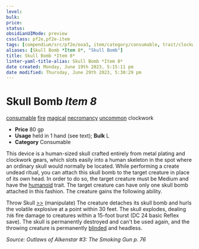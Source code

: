 ```yaml
---
level:
bulk:
price:
status:
obsidianUIMode: preview
cssclass: pf2e,pf2e-item
tags: [compendium/src/pf2e/ooa3, item/category/consumable, trait/clockwork, trait/consumable, trait/fire, trait/magical, trait/necromancy, trait/uncommon]
aliases: [Skull Bomb *Item 8*, "Skull Bomb"]
title: Skull Bomb *Item 8*
linter-yaml-title-alias: Skull Bomb *Item 8*
date created: Monday, June 19th 2023, 5:15:11 pm
date modified: Thursday, June 29th 2023, 5:30:29 pm
---
```


# Skull Bomb *Item 8*

[consumable](rules/traits/consumable.md) [fire](rules/traits/fire.md) [magical](rules/traits/magical.md) [necromancy](rules/traits/necromancy.md) [uncommon](rules/traits/uncommon.md) clockwork  

- **Price** 80 gp
- **Usage** held in 1 hand (see text); **Bulk** L
- **Category** Consumable

This device is a human-sized skull crafted entirely from metal plating and clockwork gears, which slots easily into a human skeleton in the spot where an ordinary skull would normally be located. While performing a create undead ritual, you can attach this skull bomb to the target creature in place of its own head. In order to do so, the target creature must be Medium and have the [humanoid](rules/traits/humanoid.md) trait. The target creature can have only one skull bomb attached in this fashion. The creature gains the following ability.

Throw Skull [>>](rules/core-rulebook/chapter-9-playing-the-game.md#Actions "Two-Action") (manipulate) The creature detaches its skull bomb and hurls the volatile explosive at a point within 30 feet. The skull explodes, dealing `7d6` fire damage to creatures within a 15-foot burst (DC 24 basic Reflex save). The skull is permanently destroyed and can't be used again, and the throwing creature is permanently [blinded](rules/conditions.md#Blinded) and headless.

*Source: Outlaws of Alkenstar #3: The Smoking Gun p. 76*
